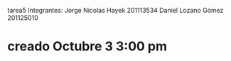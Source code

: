 tarea5
Integrantes:
Jorge Nicolas Hayek 201113534
Daniel Lozano Gómez 201125010

creado Octubre 3 3:00 pm 
======
